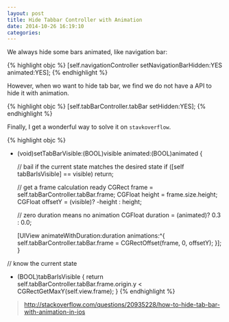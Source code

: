 ```yaml
---
layout: post
title: Hide Tabbar Controller with Animation
date: 2014-10-26 16:19:10
categories:
---
```


We always hide some bars animated, like navigation bar:

{% highlight objc %}
[self.navigationController setNavigationBarHidden:YES animated:YES];
{% endhighlight %}

However, when wo want to hide tab bar, we find we do not have a API to hide it with animation.

{% highlight objc %}
[self.tabBarController.tabBar setHidden:YES];
{% endhighlight %}

Finally, I get a wonderful way to solve it on `stavkoverflow`.

{% highlight objc %}
- (void)setTabBarVisible:(BOOL)visible animated:(BOOL)animated {

    // bail if the current state matches the desired state
    if ([self tabBarIsVisible] == visible) return;

    // get a frame calculation ready
    CGRect frame = self.tabBarController.tabBar.frame;
    CGFloat height = frame.size.height;
    CGFloat offsetY = (visible)? -height : height;

    // zero duration means no animation
    CGFloat duration = (animated)? 0.3 : 0.0;

    [UIView animateWithDuration:duration animations:^{
        self.tabBarController.tabBar.frame = CGRectOffset(frame, 0, offsetY);
    }];
}

// know the current state
- (BOOL)tabBarIsVisible {
    return self.tabBarController.tabBar.frame.origin.y < CGRectGetMaxY(self.view.frame);
}
{% endhighlight %}
> http://stackoverflow.com/questions/20935228/how-to-hide-tab-bar-with-animation-in-ios
